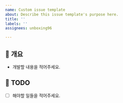 ```yaml
---
name: Custom issue template
about: Describe this issue template's purpose here.
title: ''
labels: ''
assignees: unboxing96

---
```


## 👀 개요
- 개발할 내용을 적어주세요.


## 📝 TODO
- [ ] 해야할 일들을 적어주세요.

